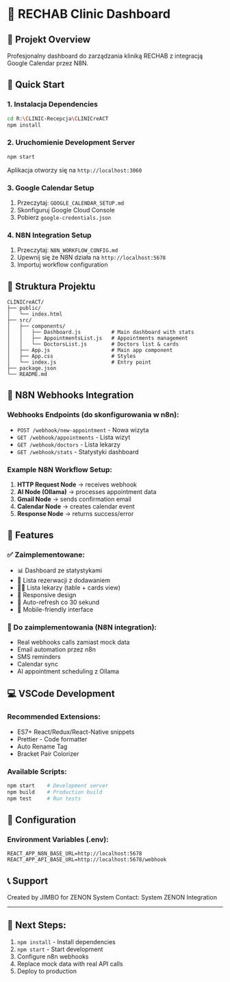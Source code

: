 # 🏥 RECHAB Clinic Dashboard

## 🏥 Projekt Overview

Profesjonalny dashboard do zarządzania kliniką RECHAB z integracją Google Calendar przez N8N.

## 🚀 Quick Start

### 1. Instalacja Dependencies

```bash
cd R:\CLINIC-Recepcja\CLINICreACT
npm install
```

### 2. Uruchomienie Development Server

```bash
npm start
```

Aplikacja otworzy się na `http://localhost:3060`

### 3. Google Calendar Setup

1. Przeczytaj: `GOOGLE_CALENDAR_SETUP.md`
2. Skonfiguruj Google Cloud Console
3. Pobierz `google-credentials.json`

### 4. N8N Integration Setup

1. Przeczytaj: `N8N_WORKFLOW_CONFIG.md`
2. Upewnij się że N8N działa na `http://localhost:5678`
3. Importuj workflow configuration

## 📁 Struktura Projektu

```
CLINICreACT/
├── public/
│   └── index.html
├── src/
│   ├── components/
│   │   ├── Dashboard.js          # Main dashboard with stats
│   │   ├── AppointmentsList.js   # Appointments management
│   │   └── DoctorsList.js        # Doctors list & cards
│   ├── App.js                    # Main app component
│   ├── App.css                   # Styles
│   └── index.js                  # Entry point
├── package.json
└── README.md
```

## 🔗 N8N Webhooks Integration

### Webhooks Endpoints (do skonfigurowania w n8n):

- `POST /webhook/new-appointment` - Nowa wizyta
- `GET /webhook/appointments` - Lista wizyt
- `GET /webhook/doctors` - Lista lekarzy
- `GET /webhook/stats` - Statystyki dashboard

### Example N8N Workflow Setup:

1. **HTTP Request Node** → receives webhook
2. **AI Node (Ollama)** → processes appointment data
3. **Gmail Node** → sends confirmation email
4. **Calendar Node** → creates calendar event
5. **Response Node** → returns success/error

## 🎨 Features

### ✅ Zaimplementowane:

- 📊 Dashboard ze statystykami
- 📅 Lista rezerwacji z dodawaniem
- 👨‍⚕️ Lista lekarzy (table + cards view)
- 🎨 Responsive design
- 🔄 Auto-refresh co 30 sekund
- 📱 Mobile-friendly interface

### 🔄 Do zaimplementowania (N8N integration):

- Real webhooks calls zamiast mock data
- Email automation przez n8n
- SMS reminders
- Calendar sync
- AI appointment scheduling z Ollama

## 💻 VSCode Development

### Recommended Extensions:

- ES7+ React/Redux/React-Native snippets
- Prettier - Code formatter
- Auto Rename Tag
- Bracket Pair Colorizer

### Available Scripts:

```bash
npm start    # Development server
npm build    # Production build
npm test     # Run tests
```

## 🔧 Configuration

### Environment Variables (.env):

```
REACT_APP_N8N_BASE_URL=http://localhost:5678
REACT_APP_API_BASE_URL=http://localhost:5678/webhook
```

## 📞 Support

Created by JIMBO for ZENON System
Contact: System ZENON Integration

---

## 🎯 Next Steps:

1. `npm install` - Install dependencies
2. `npm start` - Start development
3. Configure n8n webhooks
4. Replace mock data with real API calls
5. Deploy to production